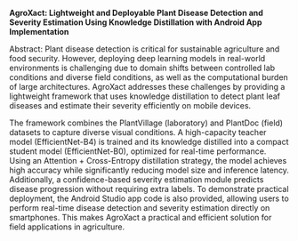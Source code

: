 **AgroXact: Lightweight and Deployable Plant Disease Detection and Severity Estimation Using Knowledge Distillation with Android App Implementation**

Abstract:
Plant disease detection is critical for sustainable agriculture and food security. However, deploying deep learning models in real-world environments is challenging due to domain shifts between controlled lab conditions and diverse field conditions, as well as the computational burden of large architectures. AgroXact addresses these challenges by providing a lightweight framework that uses knowledge distillation to detect plant leaf diseases and estimate their severity efficiently on mobile devices.

The framework combines the PlantVillage (laboratory) and PlantDoc (field) datasets to capture diverse visual conditions. A high-capacity teacher model (EfficientNet-B4) is trained and its knowledge distilled into a compact student model (EfficientNet-B0), optimized for real-time performance. Using an Attention + Cross-Entropy distillation strategy, the model achieves high accuracy while significantly reducing model size and inference latency. Additionally, a confidence-based severity estimation module predicts disease progression without requiring extra labels. To demonstrate practical deployment, the Android Studio app code is also provided, allowing users to perform real-time disease detection and severity estimation directly on smartphones. This makes AgroXact a practical and efficient solution for field applications in agriculture.
